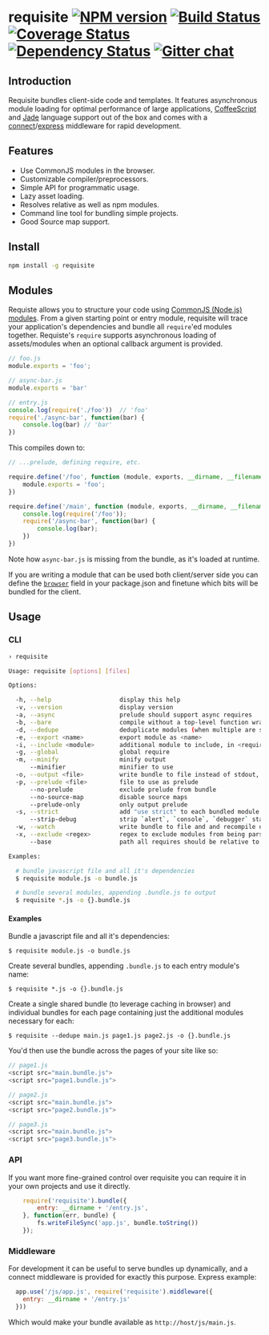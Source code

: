 # requisite [![NPM version][npm-img]][npm-url] [![Build Status][travis-img]][travis-url] [![Coverage Status][coveralls-img]][coveralls-url] [![Dependency Status][dependency-img]][dependency-url] [![Gitter chat][gitter-img]][gitter-url]

## Introduction
Requisite bundles client-side code and templates. It features asynchronous
module loading for optimal performance of large applications,
[CoffeeScript][coffeescript] and [Jade][jade] language support out of the box
and comes with a [connect][connect]/[express][express] middleware for rapid
development.

## Features
- Use CommonJS modules in the browser.
- Customizable compiler/preprocessors.
- Simple API for programmatic usage.
- Lazy asset loading.
- Resolves relative as well as npm modules.
- Command line tool for bundling simple projects.
- Good Source map support.

## Install
```bash
npm install -g requisite
```

## Modules
Requiste allows you to structure your code using [CommonJS (Node.js)
modules][commonjs]. From a given starting point or entry module, requisite will
trace your application's dependencies and bundle all `require`'ed modules
together. Requiste's `require` supports asynchronous loading of assets/modules
when an optional callback argument is provided.

```javascript
// foo.js
module.exports = 'foo';

// async-bar.js
module.exports = 'bar'

// entry.js
console.log(require('./foo'))  // 'foo'
require('./async-bar', function(bar) {
    console.log(bar) // 'bar'
})
```

This compiles down to:

```javascript
// ...prelude, defining require, etc.

require.define('/foo', function (module, exports, __dirname, __filename) {
    module.exports = 'foo';
})

require.define('/main', function (module, exports, __dirname, __filename) {
    console.log(require('/foo'));
    require('/async-bar', function(bar) {
        console.log(bar);
    })
})
```

Note how `async-bar.js` is missing from the bundle, as it's loaded at runtime.

If you are writing a module that can be used both client/server side you can
define the [`browser`](browser-field) field in your package.json and finetune which bits will be
bundled for the client.

## Usage
### CLI
```bash
› requisite

Usage: requisite [options] [files]

Options:

  -h, --help                   display this help
  -v, --version                display version
  -a, --async                  prelude should support async requires
  -b, --bare                   compile without a top-level function wrapper
  -d, --dedupe                 deduplicate modules (when multiple are specified)
  -e, --export <name>          export module as <name>
  -i, --include <module>       additional module to include, in <require as>:<path to module> format
  -g, --global                 global require
  -m, --minify                 minify output
      --minifier               minifier to use
  -o, --output <file>          write bundle to file instead of stdout, {} may be used as a placeholder
  -p, --prelude <file>         file to use as prelude
      --no-prelude             exclude prelude from bundle
      --no-source-map          disable source maps
      --prelude-only           only output prelude
  -s, --strict                 add "use strict" to each bundled module
      --strip-debug            strip `alert`, `console`, `debugger` statements
  -w, --watch                  write bundle to file and and recompile on file changes
  -x, --exclude <regex>        regex to exclude modules from being parsed
      --base                   path all requires should be relative to

Examples:

  # bundle javascript file and all it's dependencies
  $ requisite module.js -o bundle.js

  # bundle several modules, appending .bundle.js to output
  $ requisite *.js -o {}.bundle.js
```

#### Examples
Bundle a javascript file and all it's dependencies:
```
$ requisite module.js -o bundle.js
```

Create several bundles, appending `.bundle.js` to each entry module's name:
```
$ requisite *.js -o {}.bundle.js
```

Create a single shared bundle (to leverage caching in browser) and individual
bundles for each page containing just the additional modules necessary for each:
```
$ requisite --dedupe main.js page1.js page2.js -o {}.bundle.js
```

You'd then use the bundle across the pages of your site like so:
```javascript
// page1.js
<script src="main.bundle.js">
<script src="page1.bundle.js">

// page2.js
<script src="main.bundle.js">
<script src="page2.bundle.js">

// page3.js
<script src="main.bundle.js">
<script src="page3.bundle.js">
```

### API
If you want more fine-grained control over requisite you can require it in your
own projects and use it directly.

```javascript
    require('requisite').bundle({
        entry: __dirname + '/entry.js',
    }, function(err, bundle) {
        fs.writeFileSync('app.js', bundle.toString())
    });
```

### Middleware
For development it can be useful to serve bundles up dynamically, and a connect
middleware is provided for exactly this purpose. Express example:

```javascript
  app.use('/js/app.js', require('requisite').middleware({
    entry: __dirname + '/entry.js'
  }))
```

Which would make your bundle available as `http://host/js/main.js`.

[browser-field]: https://gist.github.com/defunctzombie/4339901
[coffeescript]:  http://coffeescript.org
[commonjs]:      http://nodejs.org/docs/latest/api/modules.html#modules_modules
[connect]:       http://www.senchalabs.org/connect/
[express]:       http://expressjs.com/
[jade]:          http://jade-lang.com

[travis-img]:     https://img.shields.io/travis/zeekay/requisite.svg
[travis-url]:     https://travis-ci.org/zeekay/requisite
[coveralls-img]:  https://coveralls.io/repos/zeekay/requisite/badge.svg?branch=master&service=github
[coveralls-url]:  https://coveralls.io/github/zeekay/requisite?branch=master
[dependency-url]: https://david-dm.org/zeekay/requisite
[dependency-img]: https://david-dm.org/zeekay/requisite.svg
[npm-img]:        https://img.shields.io/npm/v/requisite.svg
[npm-url]:        https://www.npmjs.com/package/requisite
[gitter-img]:     https://badges.gitter.im/join-chat.svg
[gitter-url]:     https://gitter.im/zeekay/hi

<!-- not used -->
[downloads-img]:     https://img.shields.io/npm/dm/requisite.svg
[downloads-url]:     http://badge.fury.io/js/requisite
[devdependency-img]: https://david-dm.org/zeekay/requisite/dev-status.svg
[devdependency-url]: https://david-dm.org/zeekay/requisite#info=devDependencies

